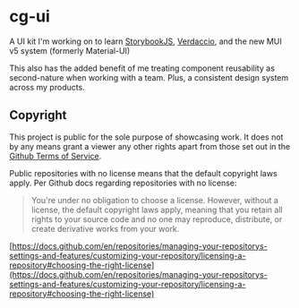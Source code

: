 # cg-ui

A UI kit I'm working on to learn [StorybookJS](https://storybook.js.org/docs/react/get-started/install), [Verdaccio](https://verdaccio.org/), and the new MUI v5 system (formerly Material-UI)

This also has the added benefit of me treating component reusability as second-nature when working with a team. Plus, a consistent design system across my products.

## Copyright

This project is public for the sole purpose of showcasing work. It does not by any means grant a viewer any other rights apart from those set out in the [Github Terms of Service](https://docs.github.com/en/free-pro-team@latest/github/site-policy/github-terms-of-service).

Public repositories with no license means that the default copyright laws apply. Per Github docs regarding repositories with no license:

> You're under no obligation to choose a license. However, without a license, the default copyright laws apply, meaning that you retain all rights to your source code and no one may reproduce, distribute, or create derivative works from your work.

[https://docs.github.com/en/repositories/managing-your-repositorys-settings-and-features/customizing-your-repository/licensing-a-repository#choosing-the-right-license](https://docs.github.com/en/repositories/managing-your-repositorys-settings-and-features/customizing-your-repository/licensing-a-repository#choosing-the-right-license)
